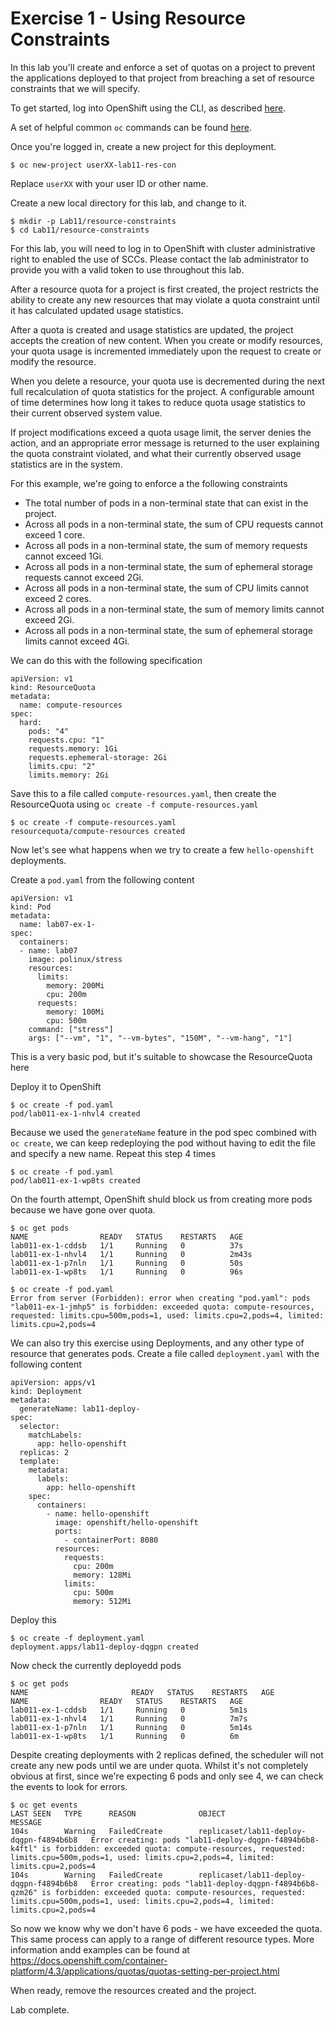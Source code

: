 # Exercise 1 - Using Resource Constraints

In this lab you'll create and enforce a set of quotas on a project to prevent the applications deployed to that project from breaching a set of resource constraints that we will specify.

To get started, log into OpenShift using the CLI, as described [here](../Getting-started/log-in-to-openshift.md).

A set of helpful common `oc` commands can be found [here](../Getting-started/oc-commands.md).

Once you're logged in, create a new project for this deployment.

```
$ oc new-project userXX-lab11-res-con
```

Replace `userXX` with your user ID or other name.

Create a new local directory for this lab, and change to it.

```
$ mkdir -p Lab11/resource-constraints
$ cd Lab11/resource-constraints
```

For this lab, you will need to log in to OpenShift with cluster administrative right to enabled the use of SCCs. Please contact the lab administrator to provide you with a valid token to use throughout this lab.

After a resource quota for a project is first created, the project restricts the ability to create any new resources that may violate a quota constraint until it has calculated updated usage statistics.

After a quota is created and usage statistics are updated, the project accepts the creation of new content. When you create or modify resources, your quota usage is incremented immediately upon the request to create or modify the resource.

When you delete a resource, your quota use is decremented during the next full recalculation of quota statistics for the project. A configurable amount of time determines how long it takes to reduce quota usage statistics to their current observed system value.

If project modifications exceed a quota usage limit, the server denies the action, and an appropriate error message is returned to the user explaining the quota constraint violated, and what their currently observed usage statistics are in the system.

For this example, we're going to enforce a the following constraints

- The total number of pods in a non-terminal state that can exist in the project.
- Across all pods in a non-terminal state, the sum of CPU requests cannot exceed 1 core.
- Across all pods in a non-terminal state, the sum of memory requests cannot exceed 1Gi.
- Across all pods in a non-terminal state, the sum of ephemeral storage requests cannot exceed 2Gi.
- Across all pods in a non-terminal state, the sum of CPU limits cannot exceed 2 cores.
- Across all pods in a non-terminal state, the sum of memory limits cannot exceed 2Gi.
- Across all pods in a non-terminal state, the sum of ephemeral storage limits cannot exceed 4Gi.
 
 We can do this with the following specification

```
apiVersion: v1
kind: ResourceQuota
metadata:
  name: compute-resources
spec:
  hard:
    pods: "4"
    requests.cpu: "1" 
    requests.memory: 1Gi 
    requests.ephemeral-storage: 2Gi 
    limits.cpu: "2" 
    limits.memory: 2Gi
```

Save this to a file called `compute-resources.yaml`, then create the ResourceQuota using `oc create -f compute-resources.yaml`

```
$ oc create -f compute-resources.yaml
resourcequota/compute-resources created
```

Now let's see what happens when we try to create a few `hello-openshift` deployments. 

Create a `pod.yaml` from the following content

```
apiVersion: v1
kind: Pod
metadata:
  name: lab07-ex-1-
spec:
  containers:
  - name: lab07
    image: polinux/stress
    resources:
      limits:
        memory: 200Mi
        cpu: 200m
      requests:
        memory: 100Mi
        cpu: 500m
    command: ["stress"]
    args: ["--vm", "1", "--vm-bytes", "150M", "--vm-hang", "1"]
```

This is a very basic pod, but it's suitable to showcase the ResourceQuota here

Deploy it to OpenShift

```
$ oc create -f pod.yaml
pod/lab011-ex-1-nhvl4 created
```

Because we used the `generateName` feature in the pod spec combined with `oc create`, we can keep redeploying the pod without having to edit the file and specify a new name. Repeat this step 4 times

```
$ oc create -f pod.yaml
pod/lab011-ex-1-wp8ts created
```

On the fourth attempt, OpenShift shuld block us from creating more pods because we have gone over quota.

```
$ oc get pods
NAME                READY   STATUS    RESTARTS   AGE
lab011-ex-1-cddsb   1/1     Running   0          37s
lab011-ex-1-nhvl4   1/1     Running   0          2m43s
lab011-ex-1-p7nln   1/1     Running   0          50s
lab011-ex-1-wp8ts   1/1     Running   0          96s

$ oc create -f pod.yaml 
Error from server (Forbidden): error when creating "pod.yaml": pods "lab011-ex-1-jmhp5" is forbidden: exceeded quota: compute-resources, requested: limits.cpu=500m,pods=1, used: limits.cpu=2,pods=4, limited: limits.cpu=2,pods=4

```

We can also try this exercise using Deployments, and any other type of resource that generates pods. Create a file called `deployment.yaml` with the following content

```
apiVersion: apps/v1
kind: Deployment
metadata:
  generateName: lab11-deploy-
spec:
  selector:
    matchLabels:
      app: hello-openshift
  replicas: 2
  template:
    metadata:
      labels:
        app: hello-openshift
    spec:
      containers:
        - name: hello-openshift
          image: openshift/hello-openshift
          ports:
            - containerPort: 8080
          resources:
            requests:
              cpu: 200m
              memory: 128Mi
            limits:
              cpu: 500m
              memory: 512Mi
```

Deploy this

```
$ oc create -f deployment.yaml
deployment.apps/lab11-deploy-dqgpn created
```

Now check the currently deployedd pods

```
$ oc get pods
NAME                       READY   STATUS    RESTARTS   AGE
NAME                READY   STATUS    RESTARTS   AGE
lab011-ex-1-cddsb   1/1     Running   0          5m1s
lab011-ex-1-nhvl4   1/1     Running   0          7m7s
lab011-ex-1-p7nln   1/1     Running   0          5m14s
lab011-ex-1-wp8ts   1/1     Running   0          6m
```

Despite creating deployments with 2 replicas defined, the scheduler will not create any new pods until we are under quota. Whilst it's not completely obvious at first, since we're expecting 6 pods and only see 4, we can check the events to look for errors.

```
$ oc get events
LAST SEEN   TYPE      REASON              OBJECT                          MESSAGE
104s        Warning   FailedCreate        replicaset/lab11-deploy-dqgpn-f4894b6b8   Error creating: pods "lab11-deploy-dqgpn-f4894b6b8-k4ftl" is forbidden: exceeded quota: compute-resources, requested: limits.cpu=500m,pods=1, used: limits.cpu=2,pods=4, limited: limits.cpu=2,pods=4
104s        Warning   FailedCreate        replicaset/lab11-deploy-dqgpn-f4894b6b8   Error creating: pods "lab11-deploy-dqgpn-f4894b6b8-qzm26" is forbidden: exceeded quota: compute-resources, requested: limits.cpu=500m,pods=1, used: limits.cpu=2,pods=4, limited: limits.cpu=2,pods=4
```

So now we know why we don't have 6 pods - we have exceeded the quota. This same process can apply to a range of different resource types. More information andd examples can be found at https://docs.openshift.com/container-platform/4.3/applications/quotas/quotas-setting-per-project.html

When ready, remove the resources created and the project.

Lab complete.